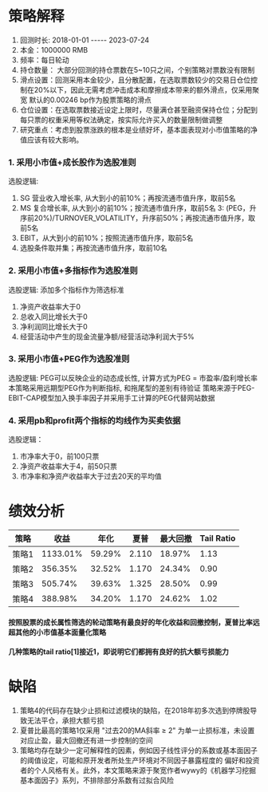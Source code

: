# 策略解释
1. 回测时长: 2018-01-01  -----  2023-07-24
2. 本金：1000000 RMB
3. 频率：每日轮动
4. 持仓数量： 大部分回测的持仓票数在5~10只之间，个别策略对票数没有限制
5. 滑点设置：回测采用本金较少，且分散配置，在选取票数较少的交易日仓位控制在20%以下，因此无需考虑冲击成本和摩擦成本带来的额外滑点，仅采用聚宽
默认的0.00246 bp作为股票策略的滑点
6. 仓位设置：在选取票数接近设定上限时，尽量满仓甚至融资保持仓位；分配到每只票的权重采用等权法确定，按实际允许买入的数量限制做调整
7. 研究重点：考虑到股票涨跌的根本是业绩好坏，基本面表现对小市值策略的净值应该有较大影响。


### 1. 采用小市值+成长股作为选股准则
选股逻辑:
1. SG 营业收入增长率, 从大到小的前10%；再按流通市值升序，取前5名
2. MS 复合增长率, 从大到小的前10%；按流通市值升序，取前5名
3: (PEG，升序前20%)/TURNOVER_VOLATILITY，升序前50%；再按流通市值升序，取前5名
4. EBIT，从大到小的前10%；按照流通市值升序，取前5名
5. 选股条件取并集；再按流通市值升序，取前10名


### 2. 采用小市值+多指标作为选股准则
选股逻辑: 添加多个指标作为筛选标准
1. 净资产收益率大于0
2. 总收入同比增长大于0
3. 净利润同比增长大于0
4. 经营活动中产生的现金流量净额/经营活动净利润大于5%


### 3. 采用小市值+PEG作为选股准则
选股逻辑: PEG可以反映企业的动态成长性, 计算方式为PEG = 市盈率/盈利增长率
本策略采用远期型PEG作为判断指标, 和拖尾型的差别有待验证
策略来源于PEG-EBIT-CAP模型加入换手率因子并采用手工计算的PEG代替网站数据


### 4. 采用pb和profit两个指标的均线作为买卖依据
选股逻辑： 
1. 市净率大于0，前100只票
2. 净资产收益率大于4，前50只票
3. 市净率和净资产收益率大于过去20天的平均值


# 绩效分析
| 策略   |   收益    |  年化  | 夏普 | 最大回撤 | Tail Ratio|
|--------|----------|-------|------|---------|-----------|
| 策略1  | 1133.01% | 59.29%| 2.110 | 18.97% |    1.13    |
| 策略2  | 356.35% | 32.52% | 1.170 | 24.34% |    0.90    |
| 策略3  | 505.74% | 39.63% | 1.325 | 28.50% |    0.99    |
| 策略4  | 388.98% | 34.20% | 1.170 | 24.62% |    1.02    |


#### 按照股票的成长属性筛选的轮动策略有最良好的年化收益和回撤控制，夏普比率远超其他的小市值基本面量化策略
#### 几种策略的tail ratio[1]接近1，即说明它们都拥有良好的抗大额亏损能力


# 缺陷
1. 策略4的代码存在缺少止损和过滤模块的缺陷，在2018年初多次选到停牌股导致无法平仓，承担大额亏损
2. 夏普比最高的策略1仅采用 "过去20的MA斜率 ≥ 2" 为单一止损标准，未设置对应止盈，最大回撤还有进一步控制的空间
3. 策略均存在缺少一定可解释性的因素，例如因子线性评分的系数或基本面因子的阈值设定，可能和原开发者所处生产环境对不同因子暴露程度的
偏好和投资者的个人风格有关。此外，本文策略来源于聚宽作者wywy的《机器学习挖掘基本面因子》系列，不排除部分系数有过拟合风险

